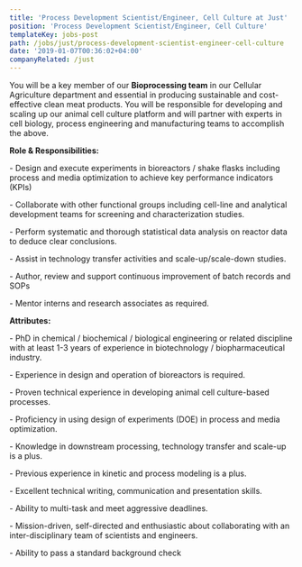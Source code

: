 ```yaml
---
title: 'Process Development Scientist/Engineer, Cell Culture at Just'
position: 'Process Development Scientist/Engineer, Cell Culture'
templateKey: jobs-post
path: /jobs/just/process-development-scientist-engineer-cell-culture
date: '2019-01-07T00:36:02+04:00'
companyRelated: /just
---
```

You will be a key member of our **Bioprocessing team** in our Cellular Agriculture department and essential in producing sustainable and cost-effective clean meat products. You will be responsible for developing and scaling up our animal cell culture platform and will partner with experts in cell biology, process engineering and manufacturing teams to accomplish the above.



**Role & Responsibilities:**

\- Design and execute experiments in bioreactors / shake flasks including process and media optimization to achieve key performance indicators (KPIs)

\- Collaborate with other functional groups including cell-line and analytical development teams for screening and characterization studies.

\- Perform systematic and thorough statistical data analysis on reactor data to deduce clear conclusions.

\- Assist in technology transfer activities and scale-up/scale-down studies.

\- Author, review and support continuous improvement of batch records and SOPs

\- Mentor interns and research associates as required.



**Attributes:**

\- PhD in chemical / biochemical / biological engineering or related discipline with at least 1-3 years of experience in biotechnology / biopharmaceutical industry.

\- Experience in design and operation of bioreactors is required.

\- Proven technical experience in developing animal cell culture-based processes.

\- Proficiency in using design of experiments (DOE) in process and media optimization.

\- Knowledge in downstream processing, technology transfer and scale-up is a plus.

\- Previous experience in kinetic and process modeling is a plus.

\- Excellent technical writing, communication and presentation skills.

\- Ability to multi-task and meet aggressive deadlines.

\- Mission-driven, self-directed and enthusiastic about collaborating with an inter-disciplinary team of scientists and engineers.

\- Ability to pass a standard background check
